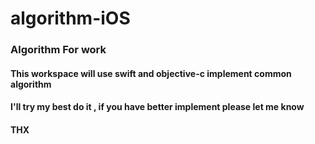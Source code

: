 # algorithm-iOS
### Algorithm For work

#### This workspace will use swift and objective-c implement common algorithm

#### I'll try my best do it , if you have better implement please let me know 

#### THX
